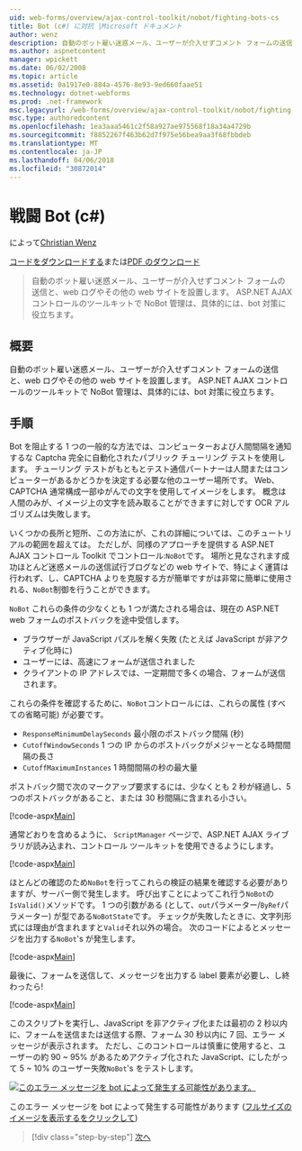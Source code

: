 ```yaml
---
uid: web-forms/overview/ajax-control-toolkit/nobot/fighting-bots-cs
title: Bot (c#) に対抗 |Microsoft ドキュメント
author: wenz
description: 自動のボット雇い迷惑メール、ユーザーが介入せずコメント フォームの送信と、web ログやその他の web サイトを設置します。 ASP.NET AJAX Con で NoBot 制御しています.
ms.author: aspnetcontent
manager: wpickett
ms.date: 06/02/2008
ms.topic: article
ms.assetid: 0a1917e0-884a-4576-8e93-9ed660faae51
ms.technology: dotnet-webforms
ms.prod: .net-framework
msc.legacyurl: /web-forms/overview/ajax-control-toolkit/nobot/fighting-bots-cs
msc.type: authoredcontent
ms.openlocfilehash: 1ea3aaa5461c2f58a927ae975568f18a34a4729b
ms.sourcegitcommit: f8852267f463b62d7f975e56bea9aa3f68fbbdeb
ms.translationtype: MT
ms.contentlocale: ja-JP
ms.lasthandoff: 04/06/2018
ms.locfileid: "30872014"
---
```

<a name="fighting-bots-c"></a>戦闘 Bot (c#)
====================
によって[Christian Wenz](https://github.com/wenz)

[コードをダウンロードする](http://download.microsoft.com/download/9/3/f/93f8daea-bebd-4821-833b-95205389c7d0/NoBot0.cs.zip)または[PDF のダウンロード](http://download.microsoft.com/download/b/6/a/b6ae89ee-df69-4c87-9bfb-ad1eb2b23373/nobot0CS.pdf)

> 自動のボット雇い迷惑メール、ユーザーが介入せずコメント フォームの送信と、web ログやその他の web サイトを設置します。 ASP.NET AJAX コントロールのツールキットで NoBot 管理は、具体的には、bot 対策に役立ちます。


## <a name="overview"></a>概要

自動のボット雇い迷惑メール、ユーザーが介入せずコメント フォームの送信と、web ログやその他の web サイトを設置します。 ASP.NET AJAX コントロールのツールキットで NoBot 管理は、具体的には、bot 対策に役立ちます。

## <a name="steps"></a>手順

Bot を阻止する 1 つの一般的な方法では、コンピューターおよび人間間隔を通知するな Captcha 完全に自動化されたパブリック チューリング テストを使用します。 チューリング テストがもともとテスト通信パートナーは人間またはコンピューターがあるかどうかを決定する必要な他のユーザー場所です。 Web、CAPTCHA 通常構成一部ゆがんでの文字を使用してイメージをします。 概念は人間のみが、イメージ上の文字を読み取ることができますに対しです OCR アルゴリズムは失敗します。

いくつかの長所と短所、この方法にが、これの詳細については、このチュートリアルの範囲を超えては。 ただしが、同様のアプローチを提供する ASP.NET AJAX コントロール Toolkit でコントロール:`NoBot`です。 場所と見なされます成功ほとんど迷惑メールの送信試行ブログなどの web サイトで、特によく運賃は行われず、し、CAPTCHA よりを克服する方が簡単ですがは非常に簡単に使用される、`NoBot`制御を行うことができます。

`NoBot` これらの条件の少なくとも 1 つが満たされる場合は、現在の ASP.NET web フォームのポストバックを途中受信します。

- ブラウザーが JavaScript パズルを解く失敗 (たとえば JavaScript が非アクティブ化時に)
- ユーザーには、高速にフォームが送信されました
- クライアントの IP アドレスでは、一定期間で多くの場合、フォームが送信されます。

これらの条件を確認するために、`NoBot`コントロールには、これらの属性 (すべての省略可能) が必要です。

- `ResponseMinimumDelaySeconds` 最小限のポストバック間隔 (秒)
- `CutoffWindowSeconds` 1 つの IP からのポストバックがメジャーとなる時間間隔の長さ
- `CutoffMaximumInstances` 1 時間間隔の秒の最大量

ポストバック間で次のマークアップ要求するには、少なくとも 2 秒が経過し、5 つのポストバックがあること、または 30 秒間隔に含まれる小さい。

[!code-aspx[Main](fighting-bots-cs/samples/sample1.aspx)]

通常どおりを含めるように、 `ScriptManager`  ページで、ASP.NET AJAX ライブラリが読み込まれ、コントロール ツールキットを使用できるようにします。

[!code-aspx[Main](fighting-bots-cs/samples/sample2.aspx)]

ほとんどの確認のため`NoBot`を行ってこれらの検証の結果を確認する必要がありますが、サーバー側で発生します。 呼び出すことによってこれ行う`NoBot`の`IsValid()`メソッドです。 1 つの引数がある (として、`out`パラメーター/`ByRef`パラメーター) が型である`NoBotState`です。 チェックが失敗したときに、文字列形式には理由が含まれますと`Valid`それ以外の場合。 次のコードによるとメッセージを出力する`NoBot`'s が発生します。

[!code-aspx[Main](fighting-bots-cs/samples/sample3.aspx)]

最後に、フォームを送信して、メッセージを出力する label 要素が必要し、し終わったら!

[!code-aspx[Main](fighting-bots-cs/samples/sample4.aspx)]

このスクリプトを実行し、JavaScript を非アクティブ化または最初の 2 秒以内に、フォームを送信または送信する際、フォーム 30 秒以内に 7 回、エラー メッセージが表示されます。 ただし、このコントロールは慎重に使用すると、ユーザーの約 90 ~ 95% があるためアクティブ化された JavaScript、にしたがって 5 ~ 10% のユーザー失敗`NoBot`'s をテストします。


[![このエラー メッセージを bot によって発生する可能性があります。](fighting-bots-cs/_static/image2.png)](fighting-bots-cs/_static/image1.png)

このエラー メッセージを bot によって発生する可能性があります ([フルサイズのイメージを表示するをクリックして](fighting-bots-cs/_static/image3.png))

> [!div class="step-by-step"]
> [次へ](fighting-bots-vb.md)
